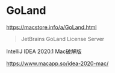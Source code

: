# GoLand
https://macstore.info/a/GoLand.html

>JetBrains GoLand License Server 

IntelliJ IDEA 2020.1 Mac破解版

https://www.macapp.so/idea-2020-mac/
